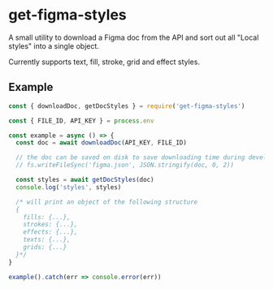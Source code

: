 # get-figma-styles

A small utility to download a Figma doc from the API and sort out all "Local styles" into a single object.

Currently supports text, fill, stroke, grid and effect styles.

## Example

```js
const { downloadDoc, getDocStyles } = require('get-figma-styles')

const { FILE_ID, API_KEY } = process.env

const example = async () => {
  const doc = await downloadDoc(API_KEY, FILE_ID)

  // the doc can be saved on disk to save downloading time during development
  // fs.writeFileSync('figma.json', JSON.stringify(doc, 0, 2))

  const styles = await getDocStyles(doc)
  console.log('styles', styles)

  /* will print an object of the following structure
  {
    fills: {...},
    strokes: {...},
    effects: {...},
    texts: {...},
    grids: {...}
  }*/
}

example().catch(err => console.error(err))
```